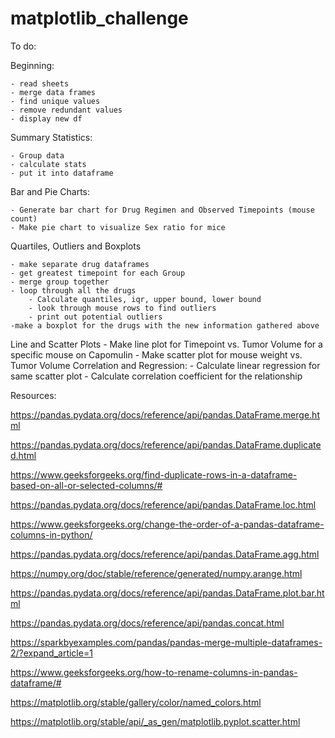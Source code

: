 # matplotlib_challenge

To do:

Beginning:

	- read sheets
	- merge data frames
	- find unique values
	- remove redundant values
	- display new df

Summary Statistics:

	- Group data
	- calculate stats
	- put it into dataframe

Bar and Pie Charts:
	
	- Generate bar chart for Drug Regimen and Observed Timepoints (mouse count)
	- Make pie chart to visualize Sex ratio for mice
	
Quartiles, Outliers and Boxplots

	- make separate drug dataframes
	- get greatest timepoint for each Group
	- merge group together
	- loop through all the drugs
		- Calculate quantiles, iqr, upper bound, lower bound
		- look through mouse rows to find outliers
		- print out potential outliers
	-make a boxplot for the drugs with the new information gathered above
	
Line and Scatter Plots
	- Make line plot for Timepoint vs. Tumor Volume for a specific mouse on Capomulin
	- Make scatter plot for mouse weight vs. Tumor Volume
Correlation and Regression:
	- Calculate linear regression for same scatter plot
	- Calculate correlation coefficient for the relationship

Resources:

https://pandas.pydata.org/docs/reference/api/pandas.DataFrame.merge.html

https://pandas.pydata.org/docs/reference/api/pandas.DataFrame.duplicated.html

https://www.geeksforgeeks.org/find-duplicate-rows-in-a-dataframe-based-on-all-or-selected-columns/#

https://pandas.pydata.org/docs/reference/api/pandas.DataFrame.loc.html

https://www.geeksforgeeks.org/change-the-order-of-a-pandas-dataframe-columns-in-python/

https://pandas.pydata.org/docs/reference/api/pandas.DataFrame.agg.html

https://numpy.org/doc/stable/reference/generated/numpy.arange.html

https://pandas.pydata.org/docs/reference/api/pandas.DataFrame.plot.bar.html

https://pandas.pydata.org/docs/reference/api/pandas.concat.html

https://sparkbyexamples.com/pandas/pandas-merge-multiple-dataframes-2/?expand_article=1

https://www.geeksforgeeks.org/how-to-rename-columns-in-pandas-dataframe/#

https://matplotlib.org/stable/gallery/color/named_colors.html

https://matplotlib.org/stable/api/_as_gen/matplotlib.pyplot.scatter.html
